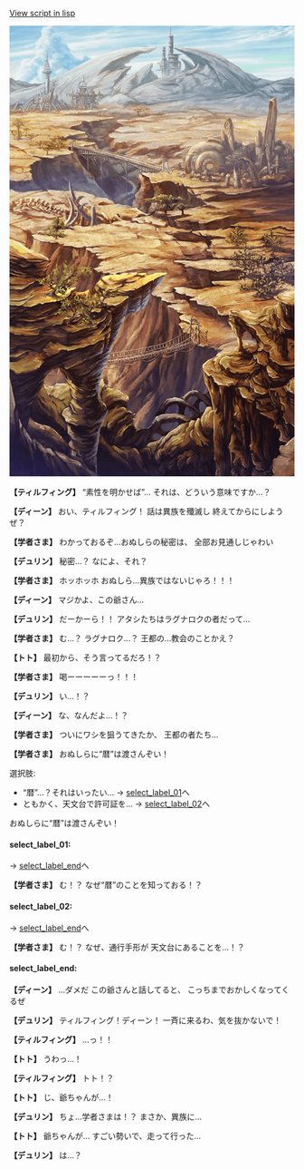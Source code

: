[View script in lisp](../scripts/1431003.txt)

![004_wildland.png](../images/backgrounds/004_wildland.png)

**【ティルフィング】**
“素性を明かせば”…
それは、どういう意味ですか…？

**【ディーン】**
おい、ティルフィング！
話は異族を殲滅し
終えてからにしようぜ？

**【学者さま】**
わかっておるぞ…おぬしらの秘密は、
全部お見通しじゃわい

**【デュリン】**
秘密…？
なによ、それ？

**【学者さま】**
ホッホッホ
おぬしら…異族ではないじゃろ！！！

**【ディーン】**
マジかよ、この爺さん…

**【デュリン】**
だーかーら！！
アタシたちはラグナロクの者だって…

**【学者さま】**
む…？
ラグナロク…？
王都の…教会のことかえ？

**【トト】**
最初から、そう言ってるだろ！？

**【学者さま】**
喝ーーーーーっ！！！

**【デュリン】**
い…！？

**【ディーン】**
な、なんだよ…！？

**【学者さま】**
ついにワシを狙うてきたか、
王都の者たち…

**【学者さま】**
おぬしらに“暦”は渡さんぞい！

選択肢:
- “暦”…？それはいったい… → [select_label_01](#select_label_01)へ
- ともかく、天文台で許可証を… → [select_label_02](#select_label_02)へ

おぬしらに“暦”は渡さんぞい！

#### select_label_01:
 → [select_label_end](#select_label_end)へ

**【学者さま】**
む！？
なぜ“暦”のことを知っておる！？

#### select_label_02:
 → [select_label_end](#select_label_end)へ

**【学者さま】**
む！？
なぜ、通行手形が
天文台にあることを…！？

#### select_label_end:

**【ディーン】**
…ダメだ
この爺さんと話してると、
こっちまでおかしくなってくるぜ

**【デュリン】**
ティルフィング！ディーン！
一斉に来るわ、気を抜かないで！

**【ティルフィング】**
…っ！！

**【トト】**
うわっ…！

**【ティルフィング】**
トト！？

**【トト】**
じ、爺ちゃんが…！

**【デュリン】**
ちょ…学者さまは！？
まさか、異族に…

**【トト】**
爺ちゃんが…
すごい勢いで、走って行った…

**【デュリン】**
は…？